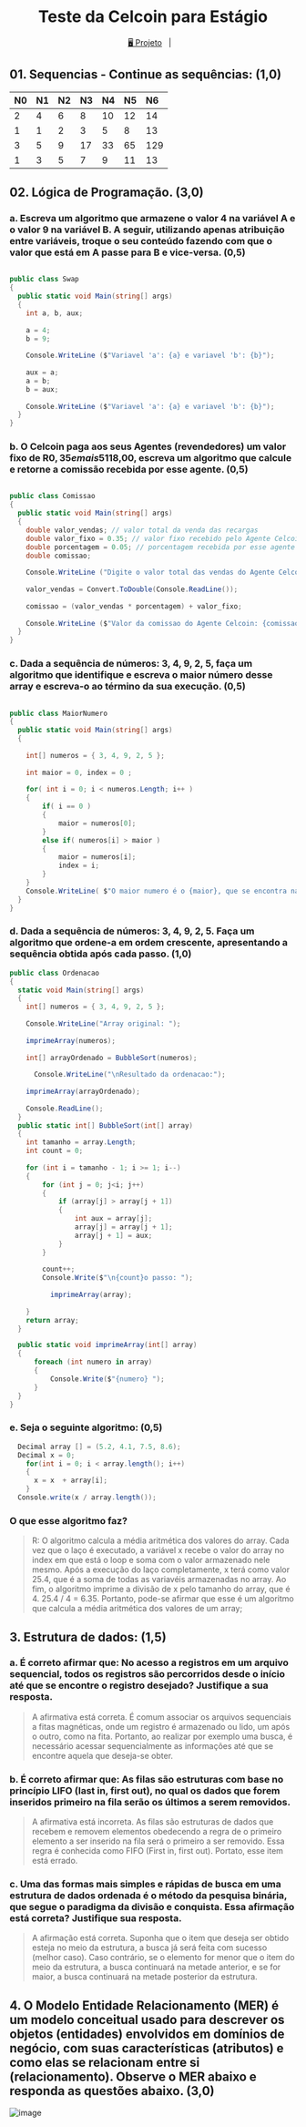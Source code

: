 <h1 align="center">
  Teste da Celcoin para Estágio
</h1>

<p align="center">
  <a href="#-1">🖥️ Projeto</a>&nbsp;&nbsp;&nbsp;|&nbsp;&nbsp;&nbsp;
</p>


## 01. Sequencias -  Continue as sequências: (1,0) 


| N0 | N1 | N2 | N3 | N4 | N5 | N6 |
| :--- | :--- | :--- | :--- | :--- | :--- | :--- |
| 2 | 4 | 6 | 8 | 10 | 12 | 14 |
| 1 | 1 | 2 | 3 | 5 | 8 | 13 |
| 3 | 5 | 9 | 17 | 33 | 65 | 129 |
| 1 | 3 | 5 | 7 | 9 | 11 | 13 |

## 02. Lógica de Programação. (3,0)

### a. Escreva um algoritmo que armazene o valor 4 na variável A e o valor 9 na variável B. A seguir, utilizando apenas atribuição entre variáveis, troque o seu conteúdo fazendo com que o valor que está em A passe para B e vice-versa. (0,5)

```c#

public class Swap
{
  public static void Main(string[] args)
  {
    int a, b, aux;
    
    a = 4;
    b = 9;
    
    Console.WriteLine ($"Variavel 'a': {a} e variavel 'b': {b}");
    
    aux = a;
    a = b;
    b = aux;
    
    Console.WriteLine ($"Variavel 'a': {a} e variavel 'b': {b}");
  }
}

```

### b. O Celcoin paga aos seus Agentes (revendedores) um valor fixo de R$0,35 e mais 5% por cada recarga por ele realizada através do aplicativo. Supondo que um Agente realizou a venda de 93 recargas totalizando R$118,00, escreva um algoritmo que calcule e retorne a comissão recebida por esse agente. (0,5)


```c#

public class Comissao
{
  public static void Main(string[] args)
  {
    double valor_vendas; // valor total da venda das recargas
    double valor_fixo = 0.35; // valor fixo recebido pelo Agente Celcoin pelas recargas
    double porcentagem = 0.05; // porcentagem recebida por esse agente
    double comissao;
    
    Console.WriteLine ("Digite o valor total das vendas do Agente Celcoin: ");
    
    valor_vendas = Convert.ToDouble(Console.ReadLine());
    
    comissao = (valor_vendas * porcentagem) + valor_fixo;
    
    Console.WriteLine ($"Valor da comissao do Agente Celcoin: {comissao}");
  }
}

```

### c. Dada a sequência de números: 3, 4, 9, 2, 5, faça um algoritmo que identifique e escreva o maior número desse array e escreva-o ao término da sua execução. (0,5)

````c#

public class MaiorNumero
{
  public static void Main(string[] args)
  {
  
    int[] numeros = { 3, 4, 9, 2, 5 };
    
    int maior = 0, index = 0 ;
    
    for( int i = 0; i < numeros.Length; i++ )
    {
        if( i == 0 )
        {
            maior = numeros[0];
        }
        else if( numeros[i] > maior )
        {
            maior = numeros[i];
            index = i;
        }
    }
    Console.WriteLine( $"O maior numero é o {maior}, que se encontra na posicao {index}. ");
  }
}

````

### d. Dada a sequência de números: 3, 4, 9, 2, 5. Faça um algoritmo que ordene-a em ordem crescente, apresentando a sequência obtida após cada passo. (1,0)

````c#
public class Ordenacao
{
  static void Main(string[] args)
  {
  	int[] numeros = { 3, 4, 9, 2, 5 };
  	
  	Console.WriteLine("Array original: ");
  	
  	imprimeArray(numeros);
  	
  	int[] arrayOrdenado = BubbleSort(numeros);
  
      Console.WriteLine("\nResultado da ordenacao:");
  
  	imprimeArray(arrayOrdenado);
  	
  	Console.ReadLine();
  }
  public static int[] BubbleSort(int[] array) 
  {
  	int tamanho = array.Length;
  	int count = 0;
   
  	for (int i = tamanho - 1; i >= 1; i--)
  	{
  	    for (int j = 0; j<i; j++)
  	    {
      		if (array[j] > array[j + 1])
      		{
      			int aux = array[j];
      			array[j] = array[j + 1];
      			array[j + 1] = aux;
      	 	}
  	    }
  	    
  	    count++;
  	    Console.Write($"\n{count}o passo: ");
  	    
          imprimeArray(array);
  	    
  	}
  	return array;
  }

  public static void imprimeArray(int[] array) 
  {
      foreach (int numero in array) 
      {    
          Console.Write($"{numero} ");
      }
  }
}

````

### e. Seja o seguinte algoritmo: (0,5)
````c#
  Decimal array [] = (5.2, 4.1, 7.5, 8.6);
  Decimal x = 0;
    for(int i = 0; i < array.length(); i++)
    {
      x = x  + array[i];
    }
  Console.write(x / array.length());
````

### O que esse algoritmo faz?

> R: O algoritmo calcula a média aritmética dos valores do array.
> Cada vez que o laço é executado, a variável x recebe o valor do array no index em que está o loop e soma com o valor armazenado nele mesmo.
> Após a execução do laço completamente, x terá como valor 25.4, que é a soma de todas as variavéis armazenadas no array.
> Ao fim, o algoritmo imprime a divisão de x pelo tamanho do array, que é 4.
> 25.4 / 4 = 6.35. 
> Portanto, pode-se afirmar que esse é um algoritmo que calcula a média aritmética dos valores de um array;

## 3. Estrutura de dados: (1,5)

### a. É correto afirmar que: No acesso a registros em um arquivo sequencial, todos os registros são percorridos desde o início até que se encontre o registro desejado? Justifique a sua resposta. 

> A afirmativa está correta. É comum associar os arquivos sequenciais a fitas magnéticas, onde um registro é armazenado ou lido, um após o outro, como na fita. 
> Portanto, ao realizar por exemplo uma busca, é necessário acessar sequencialmente as informações até que se encontre aquela que deseja-se obter.

### b. É correto afirmar que: As filas são estruturas com base no princípio LIFO (last in, first out), no qual os dados que forem inseridos primeiro na fila serão os últimos a serem removidos.

> A afirmativa está incorreta. As filas são estruturas de dados que recebem e removem elementos obedecendo a regra de o primeiro elemento a ser inserido na fila será o primeiro a ser removido. Essa regra é conhecida como FIFO (First in, first out). Portato, esse item está errado.

### c. Uma das formas mais simples e rápidas de busca em uma estrutura de dados ordenada é o método da pesquisa binária, que segue o paradigma da divisão e conquista. Essa afirmação está correta? Justifique sua resposta.

> A afirmação está correta. Suponha que o item que deseja ser obtido esteja no meio da estrutura, a busca já será feita com sucesso (melhor caso). Caso contrário, se o elemento for menor que o item do meio da estrutura, a busca continuará na metade anterior, e se for maior, a busca continuará na metade posterior da estrutura.

## 4. O Modelo Entidade Relacionamento (MER) é um modelo conceitual usado para descrever os objetos (entidades) envolvidos em domínios de negócio, com suas características (atributos) e como elas se relacionam entre si (relacionamento). Observe o MER abaixo e responda as questões abaixo. (3,0)

![image](https://drive.google.com/uc?export=view&id=1FQfHp6-pQHX0MnamLZD-dd_pjtr47hby)



